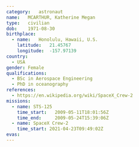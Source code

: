 ```yaml
---
category:	astronaut
name:	MCARTHUR, Katherine Megan
type:	civilian
dob:	1971-08-30
birthplace:
  - name:	Honolulu, Hawaii, U.S.
    latitude:	21.45767
    longitude:	-157.97139
country:
  - USA
gender:	Female
qualifications:
  - BSc in Aerospace Engineering
  - PhD in oceanography
references:
  - https://en.wikipedia.org/wiki/SpaceX_Crew-2
missions:
  - name: STS-125
    time_start:   2009-05-11T18:01:56Z
    time_end:     2009-05-24T15:39:06Z
  - name: SpaceX Crew-2
    time_start:	2021-04-23T09:49:02Z
evas:
---
```

